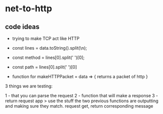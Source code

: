 # net-to-http

## code ideas

* trying to make TCP act like HTTP

* const lines = data.toString().split(\n);
* const method = lines[0].split(' ')[0];
* const path = lines[0].split(' ')[0]

* function for makeHTTPPacket = data => { returns a packet of http }

3 things we are testing: 

1 - that you can parse the request
2 - function that will make a response
3 - return request app > use the stuff the two previous functions are outputting and making sure they match. request get, return corresponding message 